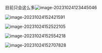 



目前只会这么多![image-20231024123445046](C:\Users\20241\AppData\Roaming\Typora\typora-user-images\image-20231024123445046.png)

![image-20231024152421591](C:\Users\20241\AppData\Roaming\Typora\typora-user-images\image-20231024152421591.png)

![image-20231024152522105](C:\Users\20241\AppData\Roaming\Typora\typora-user-images\image-20231024152522105.png)

![image-20231024152554218](C:\Users\20241\AppData\Roaming\Typora\typora-user-images\image-20231024152554218.png)

![image-20231024152707828](C:\Users\20241\AppData\Roaming\Typora\typora-user-images\image-20231024152707828.png)